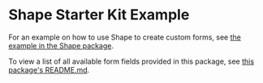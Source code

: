 # Shape Starter Kit Example

For an example on how to use Shape to create custom forms, see [the example in the Shape package](https://github.com/Betterment/shape/blob/main/packages/shape/example/README.md).

To view a list of all available form fields provided in this package, see [this package's README.md](https://github.com/Betterment/shape/blob/main/packages/shape_starter_kit/README.md).

